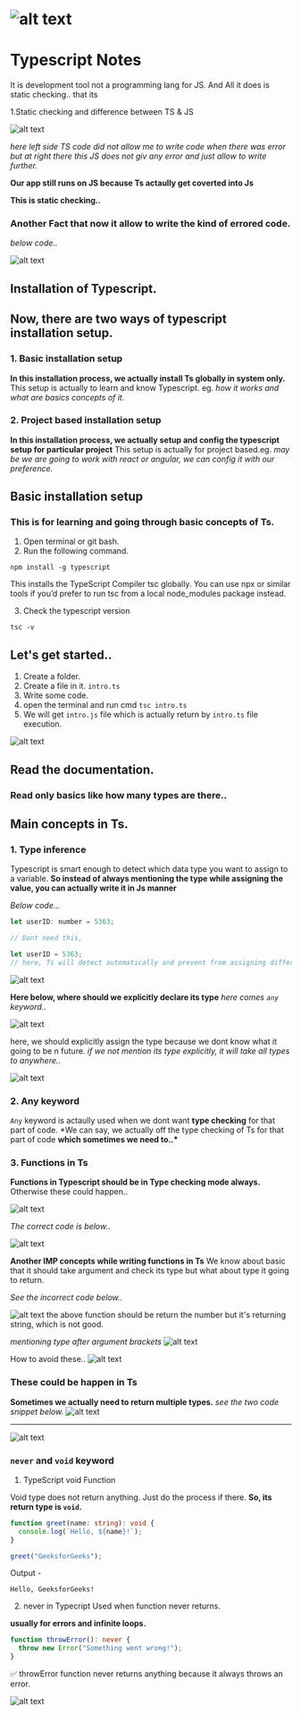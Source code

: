 # ![alt text](image.png)

# Typescript Notes

It is development tool not a programming lang for JS.
And All it does is static checking.. that its

1.Static checking and difference between TS & JS

![alt text](image-1.png)

_here left side TS code did not allow me to write code when there was error but at right there this JS does not giv any error and just allow to write further._

**Our app still runs on JS because Ts actaully get coverted into Js**

**This is static checking..**

### Another Fact that now it allow to write the kind of errored code.

_below code.._

![alt text](image-2.png)

## Installation of Typescript.

## Now, there are two ways of typescript installation setup.

### 1. Basic installation setup

**In this installation process, we actually install Ts globally in system only.**
This setup is actually to learn and know Typescript. eg. _how it works and what are basics concepts of it._

### 2. Project based installation setup

**In this installation process, we actually setup and config the typescript setup for particular project**
This setup is actually for project based.eg. _may be we are going to work with react or angular, we can config it with our preference._

## Basic installation setup

### This is for learning and going through basic concepts of Ts.

1. Open terminal or git bash.
2. Run the following command.

```
npm install -g typescript
```

This installs the TypeScript Compiler tsc globally. You can use npx or similar tools if you’d prefer to run tsc from a local node_modules package instead.

3. Check the typescript version

```
tsc -v
```

## Let's get started..

1. Create a folder.
2. Create a file in it. `intro.ts`
3. Write some code.
4. open the terminal and run cmd `tsc intro.ts`
5. We will get `intro.js` file which is actually return by `intro.ts` file execution.

![alt text](image-3.png)

## Read the documentation.

### Read only basics like how many types are there..

## Main concepts in Ts.

### 1. Type inference

Typescript is smart enough to detect which data type you want to assign to a variable.
**So instead of always mentioning the type while assigning the value, you can actually write it in Js manner**

_Below code..._

```javascript
let userID: number = 5363;

// Dont need this,

let userID = 5363;
// here, Ts will detect automatically and prevent from assigning different type.
```

![alt text](image-4.png)

**Here below, where should we explicitly declare its type**
_here comes `any` keyword.._

![alt text](image-5.png)

here, we should explicitly assign the type because we dont know what it going to be n future.
_if we not mention its type explicitly, it will take all types to anywhere.._

![alt text](image-6.png)

### 2. Any keyword

`Any` keyword is actaully used when we dont want **type checking** for that part of code.
\*We can say, we actually off the type checking of Ts for that part of code **which sometimes we need to..\***

### 3. Functions in Ts

**Functions in Typescript should be in Type checking mode always.**
Otherwise these could happen..

![alt text](image-7.png)

_The correct code is below.._

![alt text](image-8.png)

**Another IMP concepts while writing functions in Ts**
We know about basic that it should take argument and check its type but what about type it going to return.

_See the incorrect code below.._

![alt text](image-9.png)
the above function should be return the number but it's returning string, which is not good.

_mentioning type after argument brackets_
![alt text](image-10.png)

How to avoid these..
![alt text](image-11.png)

### These could be happen in Ts

**Sometimes we actually need to return multiple types.**
_see the two code snippet below._
![alt text](image-12.png)

<hr>

![alt text](image-13.png)

### `never` and `void` keyword

1. TypeScript void Function

Void type does not return anything. Just do the process if there.
**So, its return type is `void`.**

```typescript
function greet(name: string): void {
  console.log(`Hello, ${name}!`);
}

greet("GeeksforGeeks");
```

Output -

```
Hello, GeeksforGeeks!
```

2. never in Typecript
   Used when function never returns.

**usually for errors and infinite loops.**

```typescript
function throwError(): never {
  throw new Error("Something went wrong!");
}
```

✅ throwError function never returns anything because it always throws an error.

![alt text](image-14.png)
